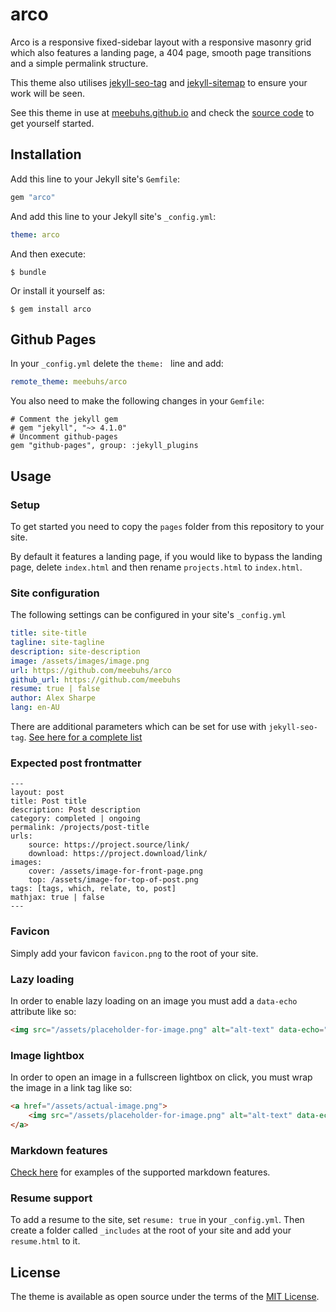 # arco

Arco is a responsive fixed-sidebar layout with a responsive masonry grid which also features a landing page, a 404 page, smooth page transitions and a simple permalink structure.

This theme also utilises [jekyll-seo-tag](https://github.com/jekyll/jekyll-seo-tag) and [jekyll-sitemap](https://github.com/jekyll/jekyll-sitemap) to ensure your work will be seen.

See this theme in use at [meebuhs.github.io](https://meebuhs.github.io) and check the [source code](https://github.com/meebuhs/meebuhs.github.io) to get yourself started.

## Installation

Add this line to your Jekyll site's `Gemfile`:

```ruby
gem "arco"
```

And add this line to your Jekyll site's `_config.yml`:

```yaml
theme: arco
```

And then execute:

    $ bundle

Or install it yourself as:

    $ gem install arco

## Github Pages

In your `_config.yml` delete the `theme: ` line and add:

```yaml
remote_theme: meebuhs/arco
```

You also need to make the following changes in your `Gemfile`:

```Gemfile
# Comment the jekyll gem
# gem "jekyll", "~> 4.1.0"
# Uncomment github-pages
gem "github-pages", group: :jekyll_plugins
```

## Usage

### Setup

To get started you need to copy the `pages` folder from this repository to your site.

By default it features a landing page, if you would like to bypass the landing page, delete `index.html` and then rename `projects.html` to `index.html`.

### Site configuration

The following settings can be configured in your site's `_config.yml`

```yaml
title: site-title
tagline: site-tagline
description: site-description
image: /assets/images/image.png
url: https://github.com/meebuhs/arco
github_url: https://github.com/meebuhs
resume: true | false
author: Alex Sharpe
lang: en-AU
```

There are additional parameters which can be set for use with `jekyll-seo-tag`. [See here for a complete list](https://github.com/jekyll/jekyll-seo-tag/blob/master/docs/usage.md)

### Expected post frontmatter

```
---
layout: post
title: Post title
description: Post description
category: completed | ongoing
permalink: /projects/post-title
urls:
    source: https://project.source/link/
    download: https://project.download/link/
images: 
    cover: /assets/image-for-front-page.png
    top: /assets/image-for-top-of-post.png 
tags: [tags, which, relate, to, post]
mathjax: true | false
---
```

### Favicon

Simply add your favicon `favicon.png` to the root of your site.

### Lazy loading

In order to enable lazy loading on an image you must add a `data-echo` attribute like so:

```html
<img src="/assets/placeholder-for-image.png" alt="alt-text" data-echo="/assets/actual-image.png" />
```

### Image lightbox

In order to open an image in a fullscreen lightbox on click, you must wrap the image in a link tag like so: 

```html
<a href="/assets/actual-image.png">
    <img src="/assets/placeholder-for-image.png" alt="alt-text" data-echo="/assets/actual-image.png" />
</a>
```

### Markdown features

[Check here](https://meebuhs.github.io/projects/arco) for examples of the supported markdown features.

### Resume support

To add a resume to the site, set `resume: true` in your `_config.yml`.
Then create a folder called `_includes` at the root of your site and add your `resume.html` to it.

## License

The theme is available as open source under the terms of the [MIT License](https://opensource.org/licenses/MIT).
